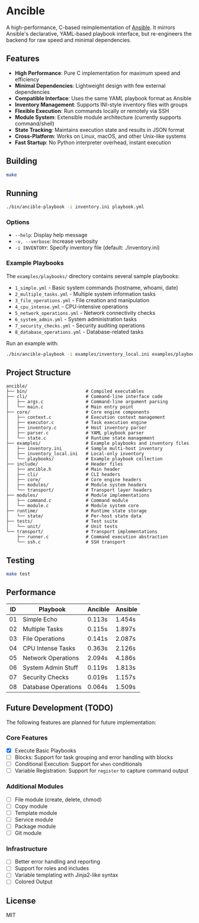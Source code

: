 # Ancible

A high-performance, C-based reimplementation of [Ansible](https://www.redhat.com/en/ansible-collaborative). It mirrors Ansible's declarative, YAML-based playbook interface, but re-engineers the backend for raw speed and minimal dependencies.

## Features

- **High Performance**: Pure C implementation for maximum speed and efficiency
- **Minimal Dependencies**: Lightweight design with few external dependencies
- **Compatible Interface**: Uses the same YAML playbook format as Ansible
- **Inventory Management**: Supports INI-style inventory files with groups
- **Flexible Execution**: Run commands locally or remotely via SSH
- **Module System**: Extensible module architecture (currently supports command/shell)
- **State Tracking**: Maintains execution state and results in JSON format
- **Cross-Platform**: Works on Linux, macOS, and other Unix-like systems
- **Fast Startup**: No Python interpreter overhead, instant execution

## Building

```bash
make
```

## Running

```bash
./bin/ancible-playbook -i inventory.ini playbook.yml
```

### Options

- `--help`: Display help message
- `-v, --verbose`: Increase verbosity
- `-i INVENTORY`: Specify inventory file (default: ./inventory.ini)

### Example Playbooks

The `examples/playbooks/` directory contains several sample playbooks:

- `1_simple.yml` - Basic system commands (hostname, whoami, date)
- `2_multiple_tasks.yml` - Multiple system information tasks
- `3_file_operations.yml` - File creation and manipulation
- `4_cpu_intense.yml` - CPU-intensive operations
- `5_network_operations.yml` - Network connectivity checks
- `6_system_admin.yml` - System administration tasks
- `7_security_checks.yml` - Security auditing operations
- `8_database_operations.yml` - Database-related tasks

Run an example with:

```bash
./bin/ancible-playbook -i examples/inventory_local.ini examples/playbooks/1_simple.yml
```

## Project Structure

```
ancible/
├── bin/                      # Compiled executables
├── cli/                      # Command-line interface code
│   ├── args.c                # Command-line argument parsing
│   └── main.c                # Main entry point
├── core/                     # Core engine components
│   ├── context.c             # Execution context management
│   ├── executor.c            # Task execution engine
│   ├── inventory.c           # Host inventory parser
│   ├── parser.c              # YAML playbook parser
│   └── state.c               # Runtime state management
├── examples/                 # Example playbooks and inventory files
│   ├── inventory.ini         # Sample multi-host inventory
│   ├── inventory_local.ini   # Local-only inventory
│   └── playbooks/            # Example playbook collection
├── include/                  # Header files
│   ├── ancible.h             # Main header
│   ├── cli/                  # CLI headers
│   ├── core/                 # Core engine headers
│   ├── modules/              # Module system headers
│   └── transport/            # Transport layer headers
├── modules/                  # Module implementations
│   ├── command.c             # Command module
│   └── module.c              # Module system core
├── runtime/                  # Runtime state storage
│   └── state/                # Per-host state data
├── tests/                    # Test suite
│   └── unit/                 # Unit tests
└── transport/                # Transport implementations
    ├── runner.c              # Command execution abstraction
    └── ssh.c                 # SSH transport
```

## Testing

```bash
make test
```

## Performance

| ID | Playbook            | Ancible | Ansible | 
|----|---------------------|---------|---------| 
| 01 | Simple Echo         | 0.113s  | 1.454s  | 
| 02 | Multiple Tasks      | 0.115s  | 1.897s  | 
| 03 | File Operations     | 0.141s  | 2.087s  | 
| 04 | CPU Intense Tasks   | 0.363s  | 2.126s  | 
| 05 | Network Operations  | 2.094s  | 4.186s  | 
| 06 | System Admin Stuff  | 0.119s  | 1.813s  | 
| 07 | Security Checks     | 0.019s  | 1.157s  | 
| 08 | Database Operations | 0.064s  | 1.509s  | 

## Future Development (TODO)

The following features are planned for future implementation:

### Core Features

- [x] Execute Basic Playbooks
- [ ] Blocks: Support for task grouping and error handling with blocks
- [ ] Conditional Execution: Support for `when` conditionals
- [ ] Variable Registration: Support for `register` to capture command output

### Additional Modules

- [ ] File module (create, delete, chmod)
- [ ] Copy module
- [ ] Template module
- [ ] Service module
- [ ] Package module
- [ ] Git module

### Infrastructure

- [ ] Better error handling and reporting
- [ ] Support for roles and includes
- [ ] Variable templating with Jinja2-like syntax
- [ ] Colored Output

## License

MIT
